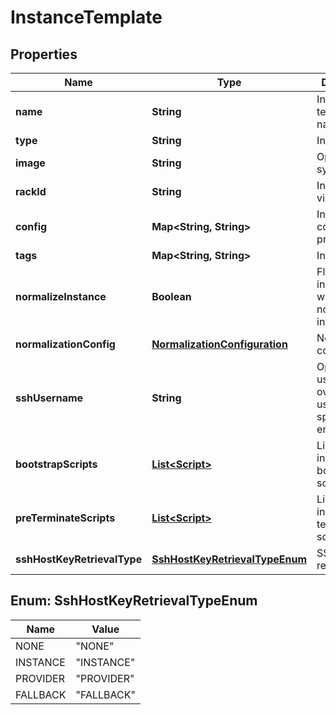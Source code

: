 
# InstanceTemplate

## Properties
Name | Type | Description | Notes
------------ | ------------- | ------------- | -------------
**name** | **String** | Instance template name | 
**type** | **String** | Instance type | 
**image** | **String** | Operating system image | 
**rackId** | **String** | Instance virtual rack ID |  [optional]
**config** | **Map&lt;String, String&gt;** | Instance configuration properties |  [optional]
**tags** | **Map&lt;String, String&gt;** | Instance tags |  [optional]
**normalizeInstance** | **Boolean** | Flag indicating whether to normalize the instance |  [optional]
**normalizationConfig** | [**NormalizationConfiguration**](NormalizationConfiguration.md) | Normalization configuration |  [optional]
**sshUsername** | **String** | Optional SSH username to override username specified in environment |  [optional]
**bootstrapScripts** | [**List&lt;Script&gt;**](Script.md) | List of instance bootstrap scripts |  [optional]
**preTerminateScripts** | [**List&lt;Script&gt;**](Script.md) | List of instance pre-terminate scripts |  [optional]
**sshHostKeyRetrievalType** | [**SshHostKeyRetrievalTypeEnum**](#SshHostKeyRetrievalTypeEnum) | SSH host key retrieval type |  [optional]


<a name="SshHostKeyRetrievalTypeEnum"></a>
## Enum: SshHostKeyRetrievalTypeEnum
Name | Value
---- | -----
NONE | &quot;NONE&quot;
INSTANCE | &quot;INSTANCE&quot;
PROVIDER | &quot;PROVIDER&quot;
FALLBACK | &quot;FALLBACK&quot;



